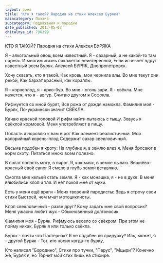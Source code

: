 ```yaml
---
layout: poem
title: "Кто я такой? Пародия на стихи Алексея Буряка"
maincategory: Поэзия
subcategory: Подражания и пародии
date_published: 2013-05-02
chitalnya_id: 796399
---
```




КТО Я ТАКОЙ?
Пародия на стихи Алексея БУРЯКА

Я - алкогольный овощ всем известный.
Я - сахарный, а не какой-то там сорняк.
И многим жизнь покажется неинтересной,
Если исчезнет вдруг известный всем Буряк.
Алексей БУРЯК, Днепропетровск.

Хочу сказать, кто я такой.
Как кровь, мои чернила алы.
Во мне текут они рекой,
Как бархат красный, как кораллы.

Я - корнеплод, я - ярко-бур.
Во мне - огонь зари. Я - свёкла.
Мне кажется, что я - авгур.
Считаю другом я Софокла.

Рифмуется со мной бурят,
Вся рожа от дождя намокла.
Фамилия моя - Буряк,
По-украински значит СВЁКЛА.

Качаю красной головой
И рифм найти пытаюсь с тыщу.
Зовусь я свёклой кормовой.
Меня употребляют в пищу.

Попасть я норовлю к вам в рот
Как элемент реалистичный.
Мой калорийный корень-плод
Содержит сахар свекловичный.

Весьма подобен я кроту:
На глубине я, в землю влез я.
Меня бросают в корм скоту.
Питаться мною всем полезно.

В салат попасть могу, в пирог.
Я, как маяк, в земле пылаю.
Вишнёво-красный свой сапог
Я смело в глубь земли вставляю.

Смогла мне кельей стать земля.
Я - как монашка, я - не в духе.
В меня влюбились клоп и тля.
И нет покоя мне от мухи.

Есть у меня ещё враги -
Моих творений пародисты:
Ведь я строчу свои стихи
Быстрей, чем мчат мотоциклисты.

Клоп свекловичный - разве друг?
Кому задать мне свой вопросик?
Меня ужасно любит жук -
Обыкновенный долгоносик.

Фамилия моя - Буряк.
Рифмуюсь весело со свёкром.
При этом не пойму никак,
Буряк я или только свёкла.

Буряк - почти что Пастернак?
Я не подобен ли придурку?
Иль, может, я - другой Буряк -
Тот, кто носил когда-то бурку,

Кто написал "Бородино",
Стихи про тучки, "Парус", "Мцыри"?
Конечно же, Буряк я, но
Торчит мой стих лишь на стихире.






